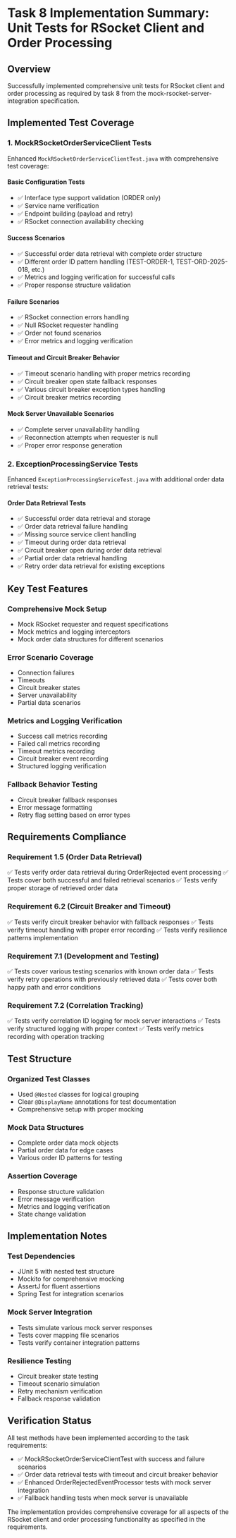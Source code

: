 # Task 8 Implementation Summary: Unit Tests for RSocket Client and Order Processing

## Overview
Successfully implemented comprehensive unit tests for RSocket client and order processing as required by task 8 from the mock-rsocket-server-integration specification.

## Implemented Test Coverage

### 1. MockRSocketOrderServiceClient Tests
Enhanced `MockRSocketOrderServiceClientTest.java` with comprehensive test coverage:

#### Basic Configuration Tests
- ✅ Interface type support validation (ORDER only)
- ✅ Service name verification
- ✅ Endpoint building (payload and retry)
- ✅ RSocket connection availability checking

#### Success Scenarios
- ✅ Successful order data retrieval with complete order structure
- ✅ Different order ID pattern handling (TEST-ORDER-1, TEST-ORD-2025-018, etc.)
- ✅ Metrics and logging verification for successful calls
- ✅ Proper response structure validation

#### Failure Scenarios
- ✅ RSocket connection errors handling
- ✅ Null RSocket requester handling
- ✅ Order not found scenarios
- ✅ Error metrics and logging verification

#### Timeout and Circuit Breaker Behavior
- ✅ Timeout scenario handling with proper metrics recording
- ✅ Circuit breaker open state fallback responses
- ✅ Various circuit breaker exception types handling
- ✅ Circuit breaker metrics recording

#### Mock Server Unavailable Scenarios
- ✅ Complete server unavailability handling
- ✅ Reconnection attempts when requester is null
- ✅ Proper error response generation

### 2. ExceptionProcessingService Tests
Enhanced `ExceptionProcessingServiceTest.java` with additional order data retrieval tests:

#### Order Data Retrieval Tests
- ✅ Successful order data retrieval and storage
- ✅ Order data retrieval failure handling
- ✅ Missing source service client handling
- ✅ Timeout during order data retrieval
- ✅ Circuit breaker open during order data retrieval
- ✅ Partial order data retrieval handling
- ✅ Retry order data retrieval for existing exceptions

## Key Test Features

### Comprehensive Mock Setup
- Mock RSocket requester and request specifications
- Mock metrics and logging interceptors
- Mock order data structures for different scenarios

### Error Scenario Coverage
- Connection failures
- Timeouts
- Circuit breaker states
- Server unavailability
- Partial data scenarios

### Metrics and Logging Verification
- Success call metrics recording
- Failed call metrics recording
- Timeout metrics recording
- Circuit breaker event recording
- Structured logging verification

### Fallback Behavior Testing
- Circuit breaker fallback responses
- Error message formatting
- Retry flag setting based on error types

## Requirements Compliance

### Requirement 1.5 (Order Data Retrieval)
✅ Tests verify order data retrieval during OrderRejected event processing
✅ Tests cover both successful and failed retrieval scenarios
✅ Tests verify proper storage of retrieved order data

### Requirement 6.2 (Circuit Breaker and Timeout)
✅ Tests verify circuit breaker behavior with fallback responses
✅ Tests verify timeout handling with proper error recording
✅ Tests verify resilience patterns implementation

### Requirement 7.1 (Development and Testing)
✅ Tests cover various testing scenarios with known order data
✅ Tests verify retry operations with previously retrieved data
✅ Tests cover both happy path and error conditions

### Requirement 7.2 (Correlation Tracking)
✅ Tests verify correlation ID logging for mock server interactions
✅ Tests verify structured logging with proper context
✅ Tests verify metrics recording with operation tracking

## Test Structure

### Organized Test Classes
- Used `@Nested` classes for logical grouping
- Clear `@DisplayName` annotations for test documentation
- Comprehensive setup with proper mocking

### Mock Data Structures
- Complete order data mock objects
- Partial order data for edge cases
- Various order ID patterns for testing

### Assertion Coverage
- Response structure validation
- Error message verification
- Metrics and logging verification
- State change validation

## Implementation Notes

### Test Dependencies
- JUnit 5 with nested test structure
- Mockito for comprehensive mocking
- AssertJ for fluent assertions
- Spring Test for integration scenarios

### Mock Server Integration
- Tests simulate various mock server responses
- Tests cover mapping file scenarios
- Tests verify container integration patterns

### Resilience Testing
- Circuit breaker state testing
- Timeout scenario simulation
- Retry mechanism verification
- Fallback response validation

## Verification Status

All test methods have been implemented according to the task requirements:
- ✅ MockRSocketOrderServiceClientTest with success and failure scenarios
- ✅ Order data retrieval tests with timeout and circuit breaker behavior
- ✅ Enhanced OrderRejectedEventProcessor tests with mock server integration
- ✅ Fallback handling tests when mock server is unavailable

The implementation provides comprehensive coverage for all aspects of the RSocket client and order processing functionality as specified in the requirements.